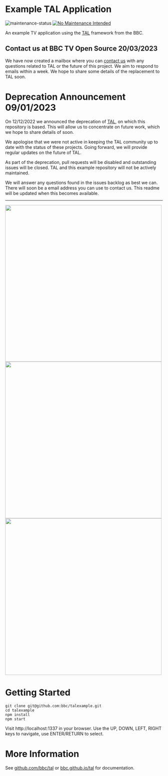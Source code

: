 # Example TAL Application
![maintenance-status](https://img.shields.io/badge/maintenance-deprecated-red.svg)
[![No Maintenance Intended](http://unmaintained.tech/badge.svg)](http://unmaintained.tech/)

An example TV application using the [TAL](https://www.github.com/bbc/tal) framework from the BBC.

## Contact us at BBC TV Open Source 20/03/2023

We have now created a mailbox where you can [contact us](mailto:tvopensource@bbc.co.uk) with any questions related to TAL or the
future of this project. We aim to respond to emails within a week. We hope to share some details of the replacement to TAL soon.

# Deprecation Announcement 09/01/2023

On 12/12/2022 we announced the deprecation of [TAL](https://github.com/bbc/tal/), on which this repository is based.
This will allow us to concentrate on future work, which we hope to share details of soon.

We apologise that we were not active in keeping the TAL community up to date with the status of these
projects. Going forward, we will provide regular updates on the future of TAL.

As part of the deprecation, pull requests will be disabled and outstanding issues will be closed.
TAL and this example repository will not be actively maintained.

We will answer any questions found in the issues backlog as best we can. There will soon be a email address you
can use to contact us. This readme will be updated when this becomes available.

---

<img src="./assets/main.png" width="500">

<img src="./assets/carousel.png" width="500">

<img src="./assets/playback.png" width="500">



# Getting Started

```
git clone git@github.com:bbc/talexample.git
cd talexample
npm install
npm start
```

Visit http://localhost:1337 in your browser. Use the UP, DOWN, LEFT, RIGHT keys to navigate, use ENTER/RETURN to select.

# More Information

See [github.com/bbc/tal](https://www.github.com/bbc/tal) or [bbc.github.io/tal](http://bbc.github.io/tal/getting-started/introducing-tal.html) for documentation.
